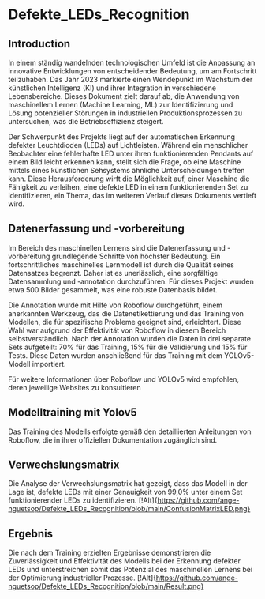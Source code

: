 # Defekte_LEDs_Recognition

## Introduction

In einem ständig wandelnden technologischen Umfeld ist die Anpassung an innovative Entwicklungen von entscheidender Bedeutung, um am Fortschritt teilzuhaben. Das Jahr 2023 markierte einen Wendepunkt im Wachstum der künstlichen Intelligenz (KI) und ihrer Integration in verschiedene Lebensbereiche. Dieses Dokument zielt darauf ab, die Anwendung von maschinellem Lernen (Machine Learning, ML) zur Identifizierung und Lösung potenzieller Störungen in industriellen Produktionsprozessen zu untersuchen, was die Betriebseffizienz steigert.

Der Schwerpunkt des Projekts liegt auf der automatischen Erkennung defekter Leuchtdioden (LEDs) auf Lichtleisten. Während ein menschlicher Beobachter eine fehlerhafte LED unter ihren funktionierenden Pendants auf einem Bild leicht erkennen kann, stellt sich die Frage, ob eine Maschine mittels eines künstlichen Sehsystems ähnliche Unterscheidungen treffen kann. Diese Herausforderung wirft die Möglichkeit auf, einer Maschine die Fähigkeit zu verleihen, eine defekte LED in einem funktionierenden Set zu identifizieren, ein Thema, das im weiteren Verlauf dieses Dokuments vertieft wird.


## Datenerfassung und -vorbereitung

Im Bereich des maschinellen Lernens sind die Datenerfassung und -vorbereitung grundlegende Schritte von höchster Bedeutung. Ein fortschrittliches maschinelles Lernmodell ist durch die Qualität seines Datensatzes begrenzt. Daher ist es unerlässlich, eine sorgfältige Datensammlung und -annotation durchzuführen. Für dieses Projekt wurden etwa 500 Bilder gesammelt, was eine robuste Datenbasis bildet.

Die Annotation wurde mit Hilfe von Roboflow durchgeführt, einem anerkannten Werkzeug, das die Datenetikettierung und das Training von Modellen, die für spezifische Probleme geeignet sind, erleichtert. Diese Wahl war aufgrund der Effektivität von Roboflow in diesem Bereich selbstverständlich. Nach der Annotation wurden die Daten in drei separate Sets aufgeteilt: 70\% für das Training, 15\% für die Validierung und 15\% für Tests. Diese Daten wurden anschließend für das Training mit dem YOLOv5-Modell importiert.

Für weitere Informationen über Roboflow und YOLOv5 wird empfohlen, deren jeweilige Websites zu konsultieren

## Modelltraining mit Yolov5

Das Training des Modells erfolgte gemäß den detaillierten Anleitungen von Roboflow, die in ihrer offiziellen Dokumentation zugänglich sind. 

## Verwechslungsmatrix
Die Analyse der Verwechslungsmatrix hat gezeigt, dass das Modell in der Lage ist, defekte LEDs mit einer Genauigkeit von 99,0\% unter einem Set funktionierender LEDs zu identifizieren.
[!Alt]{https://github.com/ange-nguetsop/Defekte_LEDs_Recognition/blob/main/ConfusionMatrixLED.png}

## Ergebnis 
Die nach dem Training erzielten Ergebnisse demonstrieren die Zuverlässigkeit und Effektivität des Modells bei der Erkennung defekter LEDs und unterstreichen somit das Potenzial des maschinellen Lernens bei der Optimierung industrieller Prozesse.
[!Alt]{https://github.com/ange-nguetsop/Defekte_LEDs_Recognition/blob/main/Result.png}
